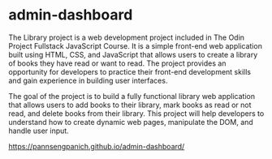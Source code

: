 # admin-dashboard

The Library project is a web development project included in The Odin Project Fullstack JavaScript Course. It is a simple front-end web application built using HTML, CSS, and JavaScript that allows users to create a library of books they have read or want to read. The project provides an opportunity for developers to practice their front-end development skills and gain experience in building user interfaces.

The goal of the project is to build a fully functional library web application that allows users to add books to their library, mark books as read or not read, and delete books from their library. This project will help developers to understand how to create dynamic web pages, manipulate the DOM, and handle user input.

https://pannsengpanich.github.io/admin-dashboard/
